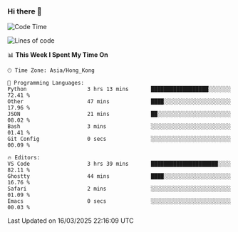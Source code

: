 ### Hi there 👋

<!--
**nicehiro/nicehiro** is a ✨ _special_ ✨ repository because its `README.md` (this file) appears on your GitHub profile.

Here are some ideas to get you started:

- 🔭 I’m currently working on ...
- 🌱 I’m currently learning ...
- 👯 I’m looking to collaborate on ...
- 🤔 I’m looking for help with ...
- 💬 Ask me about ...
- 📫 How to reach me: ...
- 😄 Pronouns: ...
- ⚡ Fun fact: ...
-->

<!--START_SECTION:waka-->
![Code Time](http://img.shields.io/badge/Code%20Time-357%20hrs%207%20mins-blue)

![Lines of code](https://img.shields.io/badge/From%20Hello%20World%20I%27ve%20Written-1.6%20million%20lines%20of%20code-blue)

📊 **This Week I Spent My Time On** 

```text
🕑︎ Time Zone: Asia/Hong_Kong

💬 Programming Languages: 
Python                   3 hrs 13 mins       ██████████████████░░░░░░░   72.41 % 
Other                    47 mins             ████░░░░░░░░░░░░░░░░░░░░░   17.96 % 
JSON                     21 mins             ██░░░░░░░░░░░░░░░░░░░░░░░   08.02 % 
Bash                     3 mins              ░░░░░░░░░░░░░░░░░░░░░░░░░   01.41 % 
Git Config               0 secs              ░░░░░░░░░░░░░░░░░░░░░░░░░   00.09 % 

🔥 Editors: 
VS Code                  3 hrs 39 mins       █████████████████████░░░░   82.11 % 
Ghostty                  44 mins             ████░░░░░░░░░░░░░░░░░░░░░   16.76 % 
Safari                   2 mins              ░░░░░░░░░░░░░░░░░░░░░░░░░   01.09 % 
Emacs                    0 secs              ░░░░░░░░░░░░░░░░░░░░░░░░░   00.03 % 
```


 Last Updated on 16/03/2025 22:16:09 UTC
<!--END_SECTION:waka-->
